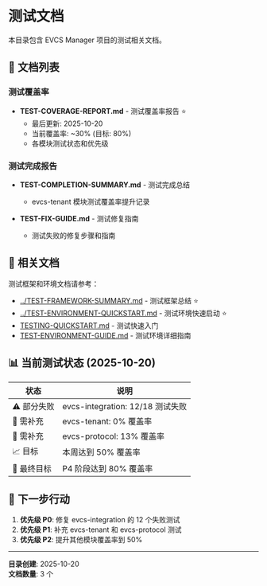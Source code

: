 # 测试文档

本目录包含 EVCS Manager 项目的测试相关文档。

## 📄 文档列表

### 测试覆盖率
- **TEST-COVERAGE-REPORT.md** - 测试覆盖率报告 ⭐
  - 最后更新: 2025-10-20
  - 当前覆盖率: ~30% (目标: 80%)
  - 各模块测试状态和优先级

### 测试完成报告
- **TEST-COMPLETION-SUMMARY.md** - 测试完成总结
  - evcs-tenant 模块测试覆盖率提升记录
  
- **TEST-FIX-GUIDE.md** - 测试修复指南
  - 测试失败的修复步骤和指南

## 🔗 相关文档

测试框架和环境文档请参考：
- [../TEST-FRAMEWORK-SUMMARY.md](../TEST-FRAMEWORK-SUMMARY.md) - 测试框架总结 ⭐
- [../TEST-ENVIRONMENT-QUICKSTART.md](../TEST-ENVIRONMENT-QUICKSTART.md) - 测试环境快速启动 ⭐
- [TESTING-QUICKSTART.md](../TESTING-QUICKSTART.md) - 测试快速入门
- [TEST-ENVIRONMENT-GUIDE.md](../TEST-ENVIRONMENT-GUIDE.md) - 测试环境详细指南

## 📊 当前测试状态 (2025-10-20)

| 状态 | 说明 |
|------|------|
| ⚠️ 部分失败 | evcs-integration: 12/18 测试失败 |
| 🔴 需补充 | evcs-tenant: 0% 覆盖率 |
| 🔴 需补充 | evcs-protocol: 13% 覆盖率 |
| 📈 目标 | 本周达到 50% 覆盖率 |
| 🎯 最终目标 | P4 阶段达到 80% 覆盖率 |

## 🎯 下一步行动

1. **优先级 P0**: 修复 evcs-integration 的 12 个失败测试
2. **优先级 P1**: 补充 evcs-tenant 和 evcs-protocol 测试
3. **优先级 P2**: 提升其他模块覆盖率到 50%

---

**目录创建**: 2025-10-20  
**文档数量**: 3 个
